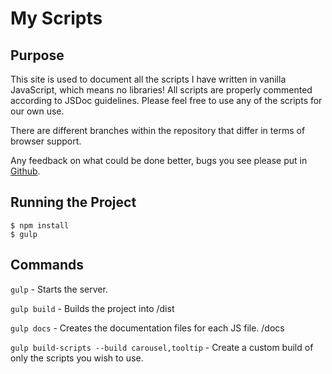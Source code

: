# My Scripts

## Purpose
This site is used to document all the scripts I have written in vanilla JavaScript,
which means no libraries! All scripts are properly commented according to JSDoc guidelines.
Please feel free to use any of the scripts for our own use.

There are different branches within the repository that differ in terms of browser support.

Any feedback on what could be done better, bugs you see please put in [Github](https://github.com/mikewgd/my-js/issues).

## Running the Project
```
$ npm install
$ gulp
```

## Commands
`gulp` - Starts the server.

`gulp build` - Builds the project into /dist

`gulp docs` - Creates the documentation files for each JS file. /docs

`gulp build-scripts --build carousel,tooltip` - Create a custom build of only the scripts you wish to use.
